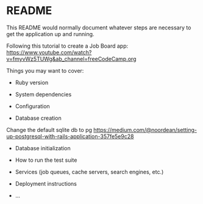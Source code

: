 # README

This README would normally document whatever steps are necessary to get the
application up and running.

Following this tutorial to create a Job Board app: https://www.youtube.com/watch?v=fmyvWz5TUWg&ab_channel=freeCodeCamp.org

Things you may want to cover:

* Ruby version

* System dependencies

* Configuration

* Database creation

Change the default sqlite db to pg
https://medium.com/@noordean/setting-up-postgresql-with-rails-application-357fe5e9c28

* Database initialization

* How to run the test suite

* Services (job queues, cache servers, search engines, etc.)

* Deployment instructions

* ...
